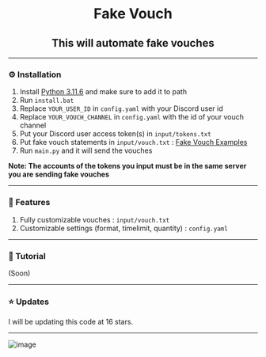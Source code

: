 <h1 align="center">Fake Vouch</h1>
<h2 align="center">This will automate fake vouches</h2>

---

### ⚙️ Installation
1. Install [Python 3.11.6](https://www.python.org/downloads/release/python-3116/) and make sure to add it to path
2. Run `install.bat`
3. Replace `YOUR_USER_ID` in `config.yaml` with your Discord user id
4. Replace `YOUR_VOUCH_CHANNEL` in `config.yaml` with the id of your vouch channel
6. Put your Discord user access token(s) in `input/tokens.txt`
7. Put fake vouch statements in `input/vouch.txt` : [Fake Vouch Examples](https://pastebin.com/raw/3SMij9jh)
8. Run `main.py` and it will send the vouches

**Note: The accounts of the tokens you input must be in the same server you are sending fake vouches**

---

### 📄 Features
1. Fully customizable vouches : `input/vouch.txt`
2. Customizable settings (format, timelimit, quantity) : `config.yaml`

---

### 📸 Tutorial
(Soon)

---

### ⭐ Updates 
I will be updating this code at 16 stars.

---

![image](https://github.com/severityc/Fake-Vouch/assets/158026132/ff5bfd1f-2546-48e1-ae57-c4a9a0763381)
